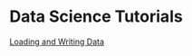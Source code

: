 # Data Science Tutorials

[Loading and Writing Data](https://htmlpreview.github.io/?https://github.com/gabrielsanchez/data-science-tutorial/blob/master/notes.nb.html)
